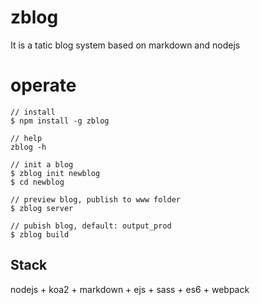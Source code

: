 # zblog
It is a tatic blog system based on markdown and nodejs

# operate
```
// install
$ npm install -g zblog

// help
zblog -h

// init a blog
$ zblog init newblog
$ cd newblog

// preview blog, publish to www folder
$ zblog server

// pubish blog, default: output_prod
$ zblog build
```

## Stack
nodejs + koa2 + markdown + ejs + sass + es6 + webpack